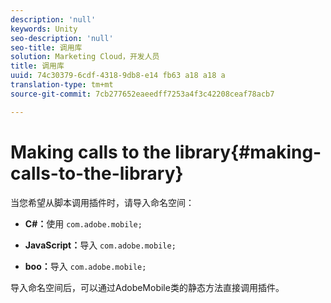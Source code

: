 ```yaml
---
description: 'null'
keywords: Unity
seo-description: 'null'
seo-title: 调用库
solution: Marketing Cloud，开发人员
title: 调用库
uuid: 74c30379-6cdf-4318-9db8-e14 fb63 a18 a18 a
translation-type: tm+mt
source-git-commit: 7cb277652eaeedff7253a4f3c42208ceaf78acb7

---
```



# Making calls to the library{#making-calls-to-the-library}

当您希望从脚本调用插件时，请导入命名空间：

* **C#：**&#x200B;使用 `com.adobe.mobile;`

* **JavaScript：**&#x200B;导入 `com.adobe.mobile;`

* **boo：**&#x200B;导入 `com.adobe.mobile;`

导入命名空间后，可以通过AdobeMobile类的静态方法直接调用插件。
